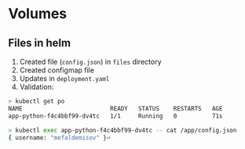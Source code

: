 # Volumes
## Files in helm
1. Created file (`config.json`) in `files` directory
2. Created configmap file
3. Updates in `deployment.yaml` 
4. Validation:
```bash 
> kubectl get po
NAME                         READY   STATUS    RESTARTS   AGE
app-python-f4c4bbf99-dv4tc   1/1     Running   0          71s

> kubectl exec app-python-f4c4bbf99-dv4tc -- cat /app/config.json
{ username: "mefaldemisov" }⏎                      
```
